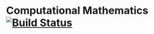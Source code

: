 # Computational Mathematics [![Build Status](https://travis-ci.org/JIexa24/CompMath.svg?branch=master)](https://travis-ci.org/JIexa24/CompMath)

